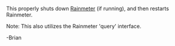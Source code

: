 This properly shuts down [Rainmeter](https://rainmeter.net) (if running), and then restarts Rainmeter.

Note: This also utilizes the Rainmeter 'query' interface.

-Brian
